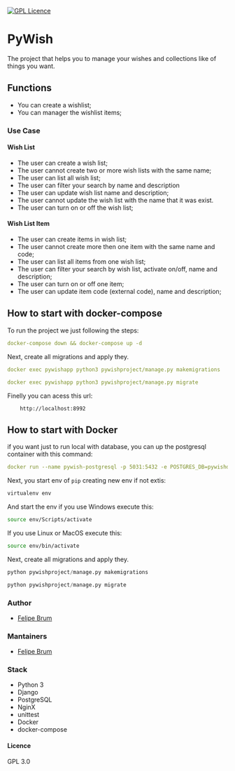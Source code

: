 [![GPL Licence](https://badges.frapsoft.com/os/gpl/gpl.svg?v=103)](https://opensource.org/licenses/GPL-3.0/) 

# PyWish

The project that helps you to manage your wishes and collections like of things you want.

## Functions

* You can create a wishlist;
* You can manager the wishlist items;

### Use Case

#### Wish List

* The user can create a wish list;
* The user cannot create two or more wish lists with the same name;
* The user can list all wish list;
* The user can filter your search by name and description
* The user can update wish list name and description;
* The user cannot update the wish list with the name that it was exist.
* The user can turn on or off the wish list;

#### Wish List Item

* The user can create items in wish list;
* The user cannot create more then one item with the same name and code;
* The user can list all items from one wish list;
* The user can filter your search by wish list, activate on/off, name and description;
* The user can turn on or off one item;
* The user can update item code (external code), name and description;

## How to start with docker-compose

To run the project we just following the steps:

``` yml
docker-compose down && docker-compose up -d
```

Next, create all migrations and apply they.

``` yml
docker exec pywishapp python3 pywishproject/manage.py makemigrations

docker exec pywishapp python3 pywishproject/manage.py migrate
```

Finelly you can acess this url:

```text
    http://localhost:8992
```

## How to start with Docker

if you want just to run local with database, you can up the postgresql container with this command:

```yml
docker run --name pywish-postgresql -p 5031:5432 -e POSTGRES_DB=pywishdb -e POSTGRES_USER=pywishuser -e POSTGRES_PASSWORD=pywishpostgres -d postgres
```

Next, you start env of `pip` creating new env if not extis:

```bash
virtualenv env
```

And start the env if you use Windows execute this:

```bash
source env/Scripts/activate
```

If you use Linux or MacOS execute this:

```bash
source env/bin/activate
```

Next, create all migrations and apply they.

```python
python pywishproject/manage.py makemigrations

python pywishproject/manage.py migrate
```

### Author

* [Felipe Brum](https://github.com/fbrump/)

### Mantainers

* [Felipe Brum](https://github.com/fbrump/)

### Stack

* Python 3
* Django
* PostgreSQL
* NginX
* unittest
* Docker
* docker-compose

#### Licence

GPL 3.0
